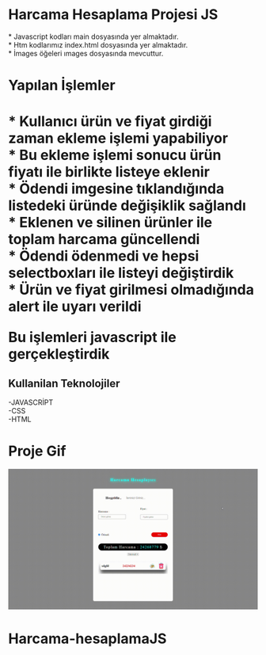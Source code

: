 <h1> Harcama Hesaplama Projesi JS </h1>

<p>
  * Javascript kodları main dosyasında yer almaktadır. <br>
  * Htm kodlarımız index.html dosyasında yer almaktadır.<br>
  * İmages öğeleri  ımages dosyasında mevcuttur.<br>
</p>

 <h1> Yapılan İşlemler <h1>

<p>
* Kullanıcı ürün ve fiyat girdiği zaman ekleme işlemi yapabiliyor<br>
* Bu ekleme işlemi sonucu ürün fiyatı ile birlikte listeye eklenir <br>
* Ödendi imgesine tıklandığında  listedeki üründe değişiklik sağlandı<br>
* Eklenen ve silinen  ürünler ile toplam harcama güncellendi<br>
* Ödendi ödenmedi ve hepsi selectboxları ile listeyi değiştirdik <br>
* Ürün ve fiyat girilmesi olmadığında alert ile uyarı verildi<br>

Bu işlemleri javascript ile gerçekleştirdik<br>

</p>

<h2>Kullanilan Teknolojiler</h2>

-JAVASCRİPT<br>
-CSS <br>
-HTML<br>

<h1>Proje Gif</h1>

<img src="./images/harcamahesap.gif">

# Harcama-hesaplamaJS

